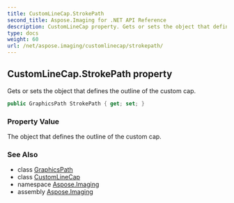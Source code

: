 ```yaml
---
title: CustomLineCap.StrokePath
second_title: Aspose.Imaging for .NET API Reference
description: CustomLineCap property. Gets or sets the object that defines the outline of the custom cap
type: docs
weight: 60
url: /net/aspose.imaging/customlinecap/strokepath/
---
```

## CustomLineCap.StrokePath property

Gets or sets the object that defines the outline of the custom cap.

```csharp
public GraphicsPath StrokePath { get; set; }
```

### Property Value

The object that defines the outline of the custom cap.

### See Also

* class [GraphicsPath](../../graphicspath/)
* class [CustomLineCap](../)
* namespace [Aspose.Imaging](../../customlinecap/)
* assembly [Aspose.Imaging](../../../)



